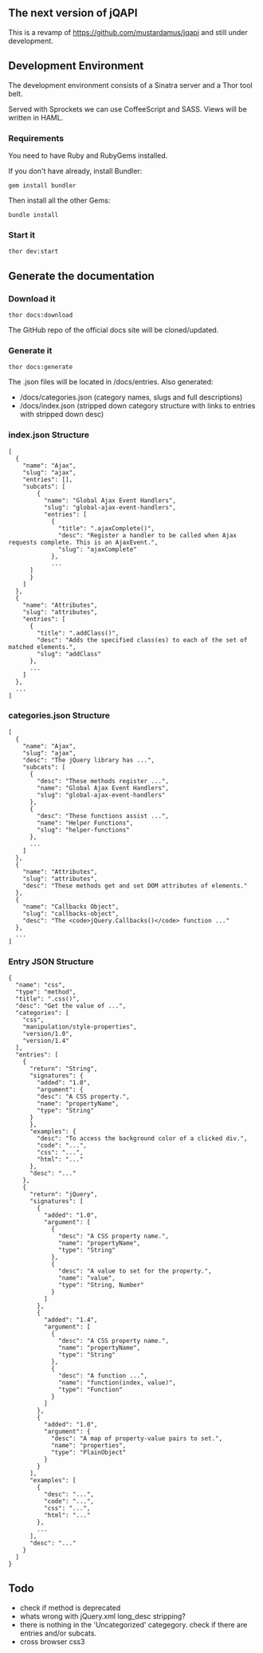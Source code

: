 ## The next version of jQAPI

This is a revamp of https://github.com/mustardamus/jqapi and still under development.

## Development Environment

The development environment consists of a Sinatra server and a Thor
tool belt.

Served with Sprockets we can use CoffeeScript and SASS. Views will
be written in HAML.

### Requirements

You need to have Ruby and RubyGems installed.

If you don't have already, install Bundler:

    gem install bundler

Then install all the other Gems:

    bundle install

### Start it

    thor dev:start

## Generate the documentation

### Download it

    thor docs:download

The GitHub repo of the official docs site will be cloned/updated.

### Generate it

    thor docs:generate

The .json files will be located in /docs/entries.
Also generated:
  - /docs/categories.json (category names, slugs and full descriptions)
  - /docs/index.json (stripped down category structure with links to entries with stripped down desc)

### index.json Structure

    [
      {
        "name": "Ajax",
        "slug": "ajax",
        "entries": [],
        "subcats": [
            {
              "name": "Global Ajax Event Handlers",
              "slug": "global-ajax-event-handlers",
              "entries": [
                {
                  "title": ".ajaxComplete()",
                  "desc": "Register a handler to be called when Ajax requests complete. This is an AjaxEvent.",
                  "slug": "ajaxComplete"
                },
                ...
          ]
          }
        ]
      },
      {
        "name": "Attributes",
        "slug": "attributes",
        "entries": [
          {
            "title": ".addClass()",
            "desc": "Adds the specified class(es) to each of the set of matched elements.",
            "slug": "addClass"
          },
          ...
        ]
      },
      ...
    ]

### categories.json Structure

    [
      {
        "name": "Ajax",
        "slug": "ajax",
        "desc": "The jQuery library has ...",
        "subcats": [
          {
            "desc": "These methods register ...",
            "name": "Global Ajax Event Handlers",
            "slug": "global-ajax-event-handlers"
          },
          {
            "desc": "These functions assist ...",
            "name": "Helper Functions",
            "slug": "helper-functions"
          },
          ...
        ]
      },
      {
        "name": "Attributes",
        "slug": "attributes",
        "desc": "These methods get and set DOM attributes of elements."
      },
      {
        "name": "Callbacks Object",
        "slug": "callbacks-object",
        "desc": "The <code>jQuery.Callbacks()</code> function ..."
      },
      ...
    ]

### Entry JSON Structure

    {
      "name": "css",
      "type": "method",
      "title": ".css()",
      "desc": "Get the value of ...",
      "categories": [
        "css",
        "manipulation/style-properties",
        "version/1.0",
        "version/1.4"
      ],
      "entries": [
        {
          "return": "String",
          "signatures": {
            "added": "1.0",
            "argument": {
            "desc": "A CSS property.",
            "name": "propertyName",
            "type": "String"
          }
          },
          "examples": {
            "desc": "To access the background color of a clicked div.",
            "code": "...",
            "css": "...",
            "html": "..."
          },
          "desc": "..."
        },
        {
          "return": "jQuery",
          "signatures": [
            {
              "added": "1.0",
              "argument": [
                {
                  "desc": "A CSS property name.",
                  "name": "propertyName",
                  "type": "String"
                },
                {
                  "desc": "A value to set for the property.",
                  "name": "value",
                  "type": "String, Number"
                }
              ]
            },
            {
              "added": "1.4",
              "argument": [
                {
                  "desc": "A CSS property name.",
                  "name": "propertyName",
                  "type": "String"
                },
                {
                  "desc": "A function ...",
                  "name": "function(index, value)",
                  "type": "Function"
                }
              ]
            },
            {
              "added": "1.0",
              "argument": {
                "desc": "A map of property-value pairs to set.",
                "name": "properties",
                "type": "PlainObject"
              }
            }
          ],
          "examples": [
            {
              "desc": "...",
              "code": "...",
              "css": "...",
              "html": "..."
            },
            ...
          ],
          "desc": "..."
        }
      ]
    }

## Todo
  - check if method is deprecated <entry type="method" name="live" return="jQuery" deprecated="1.7">
  - whats wrong with jQuery.xml long_desc stripping?
  - there is nothing in the 'Uncategorized' categegory. check if there are entries and/or subcats.
  - cross browser css3